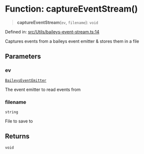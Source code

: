 # Function: captureEventStream()

> **captureEventStream**(`ev`, `filename`): `void`

Defined in: [src/Utils/baileys-event-stream.ts:14](https://github.com/Riders004/Tv/blob/3d6aaf6f3efb499dc9d0ca82bb24083bb45a8478/src/Utils/baileys-event-stream.ts#L14)

Captures events from a baileys event emitter & stores them in a file

## Parameters

### ev

[`BaileysEventEmitter`](../interfaces/BaileysEventEmitter.md)

The event emitter to read events from

### filename

`string`

File to save to

## Returns

`void`
